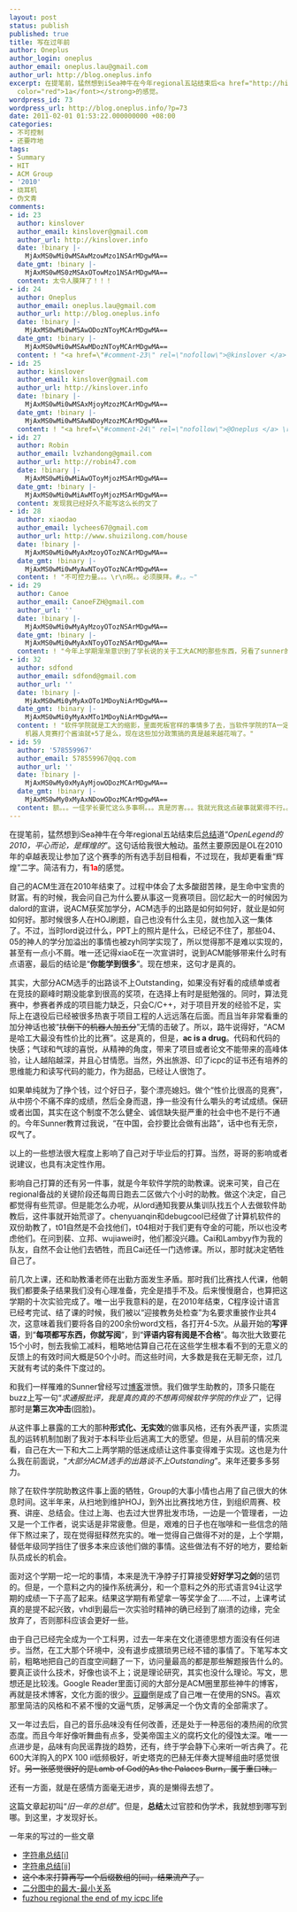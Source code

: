```yaml
---
layout: post
status: publish
published: true
title: 写在过年前
author: Oneplus
author_login: oneplus
author_email: oneplus.lau@gmail.com
author_url: http://blog.oneplus.info
excerpt: 在提笔前，猛然想到iSea神牛在今年regional五站结束后<a href="http://hi.baidu.com/%D2%BB%CE%BB%C1%E3/blog/item/0c46b1cced1756410eb34508.html">总结</a>道“<em>OpenLegend的2010，平心而论，是辉煌的</em>”。这句话给我很大触动。虽然主要原因是OL在2010年的卓越表现让参加了这个赛季的所有选手刮目相看，不过现在，我却更看重“辉煌”二字。简洁有力，有<strong><font
  color="red">1a</font></strong>的感觉。
wordpress_id: 73
wordpress_url: http://blog.oneplus.info/?p=73
date: 2011-02-01 01:53:22.000000000 +08:00
categories:
- 不可控制
- 还要咋地
tags:
- Summary
- HIT
- ACM Group
- '2010'
- 烧耳机
- 伪文青
comments:
- id: 23
  author: kinslover
  author_email: kinslover@gmail.com
  author_url: http://kinslover.info
  date: !binary |-
    MjAxMS0wMi0wMSAwMzowMzo1NSArMDgwMA==
  date_gmt: !binary |-
    MjAxMS0wMS0zMSAxOTowMzo1NSArMDgwMA==
  content: 太令人膜拜了！！！
- id: 24
  author: Oneplus
  author_email: oneplus.lau@gmail.com
  author_url: http://blog.oneplus.info
  date: !binary |-
    MjAxMS0wMi0wMSAwODozNToyMCArMDgwMA==
  date_gmt: !binary |-
    MjAxMS0wMi0wMSAwMDozNToyMCArMDgwMA==
  content: ! "<a href=\"#comment-23\" rel=\"nofollow\">@kinslover </a> \r\nKins这么晚还不睡…"
- id: 25
  author: kinslover
  author_email: kinslover@gmail.com
  author_url: http://kinslover.info
  date: !binary |-
    MjAxMS0wMi0wMSAxMjoyMzozMCArMDgwMA==
  date_gmt: !binary |-
    MjAxMS0wMi0wMSAwNDoyMzozMCArMDgwMA==
  content: ! "<a href=\"#comment-24\" rel=\"nofollow\">@Oneplus </a> \r\n每天梦游状态中。。。"
- id: 27
  author: Robin
  author_email: lvzhandong@gmail.com
  author_url: http://robin47.com
  date: !binary |-
    MjAxMS0wMi0wMiAwOToyMjozMSArMDgwMA==
  date_gmt: !binary |-
    MjAxMS0wMi0wMiAwMToyMjozMSArMDgwMA==
  content: 发现我已经好久不能写这么长的文了
- id: 28
  author: xiaodao
  author_email: lychees67@gmail.com
  author_url: http://www.shuizilong.com/house
  date: !binary |-
    MjAxMS0wMi0wMyAxMzoyOTozNCArMDgwMA==
  date_gmt: !binary |-
    MjAxMS0wMi0wMyAwNToyOTozNCArMDgwMA==
  content: ! "不可控力量。。。\r\n啊。。必须膜拜。#。。~"
- id: 29
  author: Canoe
  author_email: CanoeFZH@gmail.com
  author_url: ''
  date: !binary |-
    MjAxMS0wMi0wMyAyMzoyOTozNSArMDgwMA==
  date_gmt: !binary |-
    MjAxMS0wMi0wMyAxNToyOTozNSArMDgwMA==
  content: ! "今年上学期渐渐意识到了学长说的关于工大ACM的那些东西，另看了sunner的那个博客，受益了。\r\nbless everyone。"
- id: 32
  author: sdfond
  author_email: sdfond@gmail.com
  author_url: ''
  date: !binary |-
    MjAxMS0wMi0yMyAxOTo1MDoyNiArMDgwMA==
  date_gmt: !binary |-
    MjAxMS0wMi0yMyAxMTo1MDoyNiArMDgwMA==
  content: ! "软件学院就是工大的缩影，里面死板官样的事情多了去，当软件学院的TA一定很郁闷。。而且你说的那个Pan老师，我早就看他不爽了，呵呵~\r\n\r\nP.S.
    机器人竞赛打个酱油就+5了是么，现在这些加分政策搞的真是越来越花哨了。"
- id: 59
  author: '578559967'
  author_email: 578559967@qq.com
  author_url: ''
  date: !binary |-
    MjAxMS0wMy0xMyAyMjowODozMCArMDgwMA==
  date_gmt: !binary |-
    MjAxMS0wMy0xMyAxNDowODozMCArMDgwMA==
  content: 额。。。一佳学长要忙这么多事啊。。。真是厉害。。。我就光我这点破事就累得不行。。。orz。。。。。。又弄acm，又能拿一等奖学金，好厉害。。。
---
```


在提笔前，猛然想到iSea神牛在今年regional五站结束后<a href="http://hi.baidu.com/%D2%BB%CE%BB%C1%E3/blog/item/0c46b1cced1756410eb34508.html">总结</a>道“<em>OpenLegend的2010，平心而论，是辉煌的</em>”。这句话给我很大触动。虽然主要原因是OL在2010年的卓越表现让参加了这个赛季的所有选手刮目相看，不过现在，我却更看重“辉煌”二字。简洁有力，有<strong><font color="red">1a</font></strong>的感觉。

自己的ACM生涯在2010年结束了。过程中体会了太多酸甜苦辣，是生命中宝贵的财富。有的时候，我会问自己为什么要从事这一竞赛项目。回忆起大一的时候因为dalord的宣讲，说ACM获奖加学分，ACM选手的出路是如何如何好，就业是如何如何好。那时候很多人在HOJ刷题，自己也没有什么主见，就也加入这一集体了。不过，当时lord说过什么，PPT上的照片是什么，已经记不住了，那些04、05的神人的学分加溢出的事情也被zyh同学实现了，所以觉得那不是难以实现的，甚至有一点小不屑。唯一还记得xiaoE在一次宣讲时，说到ACM能够带来什么时有点语塞，最后的结论是“<strong>你能学到很多</strong>”。现在想来，这句才是真的。

其实，大部分ACM选手的出路谈不上Outstanding，如果没有好看的成绩单或者在竞技的巅峰时期没能拿到很高的奖项，在选择上有时是挺勉强的。同时，算法竞赛中，参赛者养成的项目能力缺乏，只会C/C++，对于项目开发的经验不足，实际上在退役后已经被很多热衷于项目工程的人远远落在后面。而且当年非常看重的加分神话也被“<del>扶倒下的机器人加五分</del>”无情的击破了。所以，路牛说得好，“ACM是哈工大最没有性价比的比赛”。这是真的，但是，<strong>ac is a drug</strong>。代码和代码的快感；气球和气球的喜悦，从精神的角度，带来了项目或者论文不能带来的高峰体验，让人越陷越深，并且心甘情愿。当然，外出旅游、印了icpc的证书还有培养的思维能力和读写代码的能力，作为甜品，已经让人很饱了。

如果单纯就为了挣个钱，过个好日子，娶个漂亮媳妇。做个“性价比很高的竞赛”，从中捞个不痛不痒的成绩，然后全身而退，挣一些没有什么嚼头的考试成绩。保研或者出国，其实在这个制度不怎么健全、诚信缺失挺严重的社会中也不是行不通的。今年Sunner教育过我说，“在中国，会抄要比会做有出路”，话中也有无奈，叹气了。

以上的一些想法很大程度上影响了自己对于毕业后的打算。当然，哥哥的影响或者说建议，也具有决定性作用。

影响自己打算的还有另一件事，就是今年软件学院的助教课。说来可笑，自己在regional备战的关键阶段还每周日跑去二区做六个小时的助教。做这个决定，自己都觉得有些荒谬。但是能怎么办呢，从lord通知我要从集训队找五个人去做软件助教后，这件事就开始荒谬了。chenyuanqin和debugcool已经做了计算机软件的双份助教了，t01自然是不会找他们，t04相对于我们更有夺金的可能，所以也没考虑他们。在问到裴、立邦、wujiawei时，他们都没兴趣。Cai和Lambyy作为我的队友，自然不会让他们去牺牲，而且Cai还任一门选修课。所以，那时就决定牺牲自己了。

前几次上课，还和助教潘老师在出勤方面发生矛盾。那时我们比赛找人代课，他朝我们都要条子结果我们没有心理准备，完全是措手不及。后来慢慢磨合，也算把这学期的十次实验完成了。唯一出乎我意料的是，在2010年结束，C程序设计语言已经考完试、结了课的时候，我们被以“迎接教务处检查”为名要求重披作业共4次，这意味着我们要将各自的200余份word文档，各打开4-5次。从最开始的<strong>写评语</strong>，到“<strong>每项都写东西，你就写阅</strong>”，到“<strong>评语内容有阅是不合格</strong>”。每次批大致要花15个小时，刨去我偷工减料，粗略地估算自己花在这些学生根本看不到的无意义的反馈上的有效时间大概是50个小时。而这些时间，大多数是我在无聊无奈，过几天就有考试的条件下度过的。

和我们一样罹难的Sunner曾经写过<a href="http://blog.sunner.cn/2011/01/how-hit-zheteng-us/">博客</a>泄愤。我们做学生助教的，顶多只能在buzz上写一句“<em>求通报批评，我是真的真的不想再伺候软件学院的作业了</em>”，记得那时是<strong>第三次冲击</strong>(囧脸)。

从这件事上暴露的工大的那种<strong>形式化、无实效</strong>的做事风格，还有外表严谨，实质混乱的运转机制加剧了我对于本科毕业后逃离工大的愿望。但是，从目前的情况来看，自己在大一下和大二上两学期的低迷成绩让这件事变得难于实现。这也是为什么我在前面说，“<em>大部分ACM选手的出路谈不上Outstanding</em>”。来年还要多多努力。

除了在软件学院助教这件事上面的牺牲，Group的大事小情也占用了自己很大的休息时间。这半年来，从扫地到维护HOJ，到外出比赛找地方住，到组织周赛、校赛、讲座、总结会。住过上海、也去过大世界批发市场，一边是一个管理者，一边又是一个工作者，说实话是非常疲惫。但是，艰难的日子也在咖啡和一些信念的陪伴下熬过来了，现在觉得挺释然充实的。唯一觉得自己做得不对的是，上个学期，替低年级同学挡住了很多本来应该他们做的事情。这些做法有不好的地方，要给新队员成长的机会。

面对这个学期一坨一坨的事情，本来是洗干净脖子打算接受<strong>好好学习之剑</strong>的惩罚的。但是，一个意料之内的操作系统满分，和一个意料之外的形式语言94让这学期的成绩一下子高了起来。结果这学期有希望拿一等奖学金了……不过，上课考试真的是提不起兴致，vhdl到最后一次实验时精神的确已经到了崩溃的边缘，完全放弃了，否则那科应该会更好一些。

由于自己已经完全成为一个工科男，过去一年来在文化道德思想方面没有任何进步。当然，在工大那个环境中，没有退步成猥琐男已经不错的事情了。下笔写本文前，粗略地把自己的百度空间翻了一下，访问量最高的都是那些解题报告什么的。要真正谈什么技术，好像也谈不上；说是理论研究，其实也没什么理论。写文，思想还是比较浅。Google Reader里面订阅的大部分是ACM圈里那些神牛的博客，再就是技术博客，文化方面的很少。<a href="http://www.douban.com/people/41458604/">豆瓣</a>倒是成了自己唯一在使用的SNS。喜欢那里简洁的风格和不紧不慢的文逼气质，足够满足一个伪文青的全部需求了。

又一年过去后，自己的音乐品味没有任何改善，还是处于一种恶俗的凑热闹的欣赏态度。而且今年好像听舞曲有点多，受美帝国主义的腐朽文化的侵蚀太深。唯一一点进步是，品味有向民谣靠拢的趋势，还有，终于学会静下心来听一听古典了。花600大洋购入的PX 100 ii低频极好，听史塔克的巴赫无伴奏大提琴组曲时感觉很好。<del>另一张感觉很好的是Lamb of God的As the Palaces Burn，属于重口味。</del>

还有一方面，就是在感情方面毫无进步，真的是懒得去想了。

这篇文章起初叫“<em>旧一年的总结</em>”。但是，<strong>总结</strong>太过官腔和伪学术，我就想到哪写到哪。到这里，才发现好长。

一年来的写过的一些文章

<ul>
<li><a href="http://hi.baidu.com/prayan1988/blog/item/47d045b5ee484b7e8ad4b23b.html">字符串总结[i]</a></li>
<li><a href="http://hi.baidu.com/prayan1988/blog/item/86a90e8efeadc3f7513d929f.html">字符串总结[ii]</a></li>
<li><del>这个本来打算再写一个后缀数组的[iii]，结果流产了。</del></li>
<li><a href="http://hi.baidu.com/prayan1988/blog/item/59928031c5635192a9018e9b.html">二分图中的最大-最小关系</a></li>
<li><a href="http://hi.baidu.com/prayan1988/blog/item/3ee0bfa53c12b2e79052ee8a.html">fuzhou regional the end of my icpc life</a></li>

